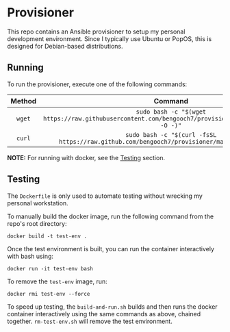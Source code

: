 # Provisioner
This repo contains an Ansible provisioner to setup my personal development environment.
Since I typically use Ubuntu or PopOS, this is designed for Debian-based distributions.

## Running
To run the provisioner, execute one of the following commands:

| Method | Command |
|:-:|:-:|
| `wget` | `sudo bash -c "$(wget https://raw.githubusercontent.com/bengooch7/provisioner/main/provision.sh -O -)"` |
| `curl` | `sudo bash -c "$(curl -fsSL https://raw.github.com/bengooch7/provisioner/main/provision.sh)"` |

**NOTE:** For running with docker, see the [Testing](#testing) section.

## Testing
The `Dockerfile` is only used to automate testing without wrecking my personal workstation.

To manually build the docker image, run the following command from the repo's root directory:
```
docker build -t test-env .
```
Once the test environment is built, you can run the container interactively with bash using:
```
docker run -it test-env bash
```
To remove the `test-env` image, run:
```
docker rmi test-env --force
```

To speed up testing, the `build-and-run.sh` builds and then runs the docker container interactively
using the same commands as above, chained together. `rm-test-env.sh` will remove the test environment.

